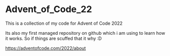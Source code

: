 # Advent_of_Code_22
This is a collection of my code for Advent of Code 2022

Its also my first managed repository on github which i am using to learn how it works. So if things are scuffed that it why :D

https://adventofcode.com/2022/about
